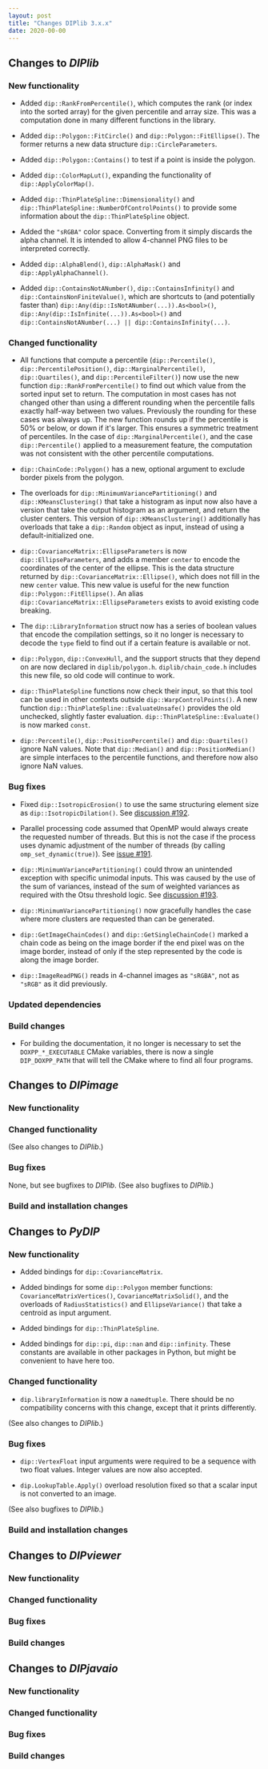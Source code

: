 ```yaml
---
layout: post
title: "Changes DIPlib 3.x.x"
date: 2020-00-00
---
```


## Changes to *DIPlib*

### New functionality

- Added `dip::RankFromPercentile()`, which computes the rank (or index into the sorted array) for the given
  percentile and array size. This was a computation done in many different functions in the library.

- Added `dip::Polygon::FitCircle()` and `dip::Polygon::FitEllipse()`. The former returns a new data structure
  `dip::CircleParameters`.

- Added `dip::Polygon::Contains()` to test if a point is inside the polygon.

- Added `dip::ColorMapLut()`, expanding the functionality of `dip::ApplyColorMap()`.

- Added `dip::ThinPlateSpline::Dimensionality()` and `dip::ThinPlateSpline::NumberOfControlPoints()` to provide
  some information about the `dip::ThinPlateSpline` object.

- Added the `"sRGBA"` color space. Converting from it simply discards the alpha channel. It is intended to allow
  4-channel PNG files to be interpreted correctly.

- Added `dip::AlphaBlend()`, `dip::AlphaMask()` and `dip::ApplyAlphaChannel()`.

- Added `dip::ContainsNotANumber()`, `dip::ContainsInfinity()` and `dip::ContainsNonFiniteValue()`, which are
  shortcuts to (and potentially faster than) `dip::Any(dip::IsNotANumber(...)).As<bool>()`,
  `dip::Any(dip::IsInfinite(...)).As<bool>()` and `dip::ContainsNotANumber(...) || dip::ContainsInfinity(...)`.

### Changed functionality

- All functions that compute a percentile (`dip::Percentile()`, `dip::PercentilePosition()`,
  `dip::MarginalPercentile()`, `dip::Quartiles()`, and `dip::PercentileFilter()`) now use the new function
  `dip::RankFromPercentile()` to find out which value from the sorted input set to return.
  The computation in most cases has not changed other than using a different rounding when the percentile falls
  exactly half-way between two values. Previously the rounding for these cases was always up.
  The new function rounds up if the percentile is 50% or below, or down if it's larger.
  This ensures a symmetric treatment of percentiles.
  In the case of `dip::MarginalPercentile()`, and the case `dip::Percentile()` applied to a measurement feature,
  the computation was not consistent with the other percentile computations.

- `dip::ChainCode::Polygon()` has a new, optional argument to exclude border pixels from the polygon.

- The overloads for `dip::MinimumVariancePartitioning()` and `dip::KMeansClustering()` that take a histogram
  as input now also have a version that take the output histogram as an argument, and return the cluster centers.
  This version of `dip::KMeansClustering()` additionally has overloads that take a `dip::Random` object as input,
  instead of using a default-initialized one.

- `dip::CovarianceMatrix::EllipseParameters` is now `dip::EllipseParameters`, and adds a member `center` to encode
  the coordinates of the center of the ellipse. This is the data structure returned by `dip::CovarianceMatrix::Ellipse()`,
  which does not fill in the new `center` value. This new value is useful for the new function `dip::Polygon::FitEllipse()`.
  An alias `dip::CovarianceMatrix::EllipseParameters` exists to avoid existing code breaking.

- The `dip::LibraryInformation` struct now has a series of boolean values that encode the compilation settings, so
  it no longer is necessary to decode the `type` field to find out if a certain feature is available or not.

- `dip::Polygon`, `dip::ConvexHull`, and the support structs that they depend on are now declared in `diplib/polygon.h`.
  `diplib/chain_code.h` includes this new file, so old code will continue to work.

- `dip::ThinPlateSpline` functions now check their input, so that this tool can be used in other contexts outside
  `dip::WarpControlPoints()`. A new function `dip::ThinPlateSpline::EvaluateUnsafe()` provides the old unchecked,
  slightly faster evaluation. `dip::ThinPlateSpline::Evaluate()` is now marked `const`.

- `dip::Percentile()`, `dip::PositionPercentile()` and `dip::Quartiles()` ignore NaN values. Note that `dip::Median()`
  and `dip::PositionMedian()` are simple interfaces to the percentile functions, and therefore now also ignore NaN values.

### Bug fixes

- Fixed `dip::IsotropicErosion()` to use the same structuring element size as `dip::IsotropicDilation()`.
  See [discussion #192](https://github.com/DIPlib/diplib/discussions/192).

- Parallel processing code assumed that OpenMP would always create the requested number of threads.
  But this is not the case if the process uses dynamic adjustment of the number of threads (by calling
  `omp_set_dynamic(true)`). See [issue #191](https://github.com/DIPlib/diplib/issues/191).

- `dip::MinimumVariancePartitioning()` could throw an unintended exception with specific unimodal inputs.
  This was caused by the use of the sum of variances, instead of the sum of weighted variances as required
  with the Otsu threshold logic. See [discussion #193](https://github.com/DIPlib/diplib/discussions/193).

- `dip::MinimumVariancePartitioning()` now gracefully handles the case where more clusters are requested
  than can be generated.

- `dip::GetImageChainCodes()` and `dip::GetSingleChainCode()` marked a chain code as being on the image border
  if the end pixel was on the image border, instead of only if the step represented by the code is along the
  image border.

- `dip::ImageReadPNG()` reads in 4-channel images as `"sRGBA"`, not as `"sRGB"` as it did previously.

### Updated dependencies

### Build changes

- For building the documentation, it no longer is necessary to set the `DOXPP_*_EXECUTABLE` CMake variables,
  there is now a single `DIP_DOXPP_PATH` that will tell the CMake where to find all four programs.




## Changes to *DIPimage*

### New functionality

### Changed functionality

(See also changes to *DIPlib*.)

### Bug fixes

None, but see bugfixes to *DIPlib*.
(See also bugfixes to *DIPlib*.)

### Build and installation changes




## Changes to *PyDIP*

### New functionality

- Added bindings for `dip::CovarianceMatrix`.

- Added bindings for some `dip::Polygon` member functions: `CovarianceMatrixVertices()`,
  `CovarianceMatrixSolid()`, and the overloads of `RadiusStatistics()` and `EllipseVariance()`
  that take a centroid as input argument.

- Added bindings for `dip::ThinPlateSpline`.

- Added bindings for `dip::pi`, `dip::nan` and `dip::infinity`. These constants are available in other
  packages in Python, but might be convenient to have here too.

### Changed functionality

- `dip.libraryInformation` is now a `namedtuple`. There should be no compatibility concerns with this change,
  except that it prints differently.

(See also changes to *DIPlib*.)

### Bug fixes

- `dip::VertexFloat` input arguments were required to be a sequence with two float values.
  Integer values are now also accepted.

- `dip.LookupTable.Apply()` overload resolution fixed so that a scalar input is not converted to an image.

(See also bugfixes to *DIPlib*.)

### Build and installation changes




## Changes to *DIPviewer*

### New functionality

### Changed functionality

### Bug fixes

### Build changes




## Changes to *DIPjavaio*

### New functionality

### Changed functionality

### Bug fixes

### Build changes

